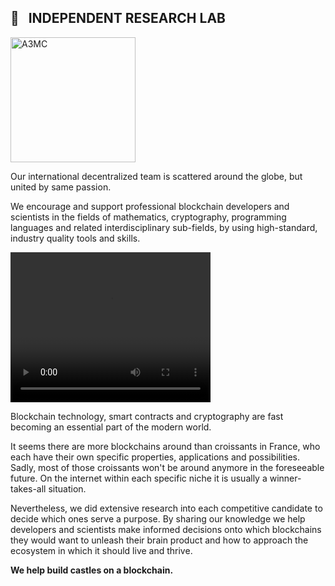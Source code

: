 ## 🔭 &nbsp; INDEPENDENT RESEARCH LAB 

<div>
  <img src="https://art3mis.cloud/assets/images/logo.png" title="ART3MIS.CLOUD" alt="A3MC" width="200"/>
</div>


Our international decentralized team is scattered around the globe, but united by same passion.

We encourage and support professional blockchain developers and scientists in the fields of mathematics, cryptography, programming languages and related interdisciplinary sub-fields, by using high-standard, industry quality tools and skills.

<div>
<video width="320" height="240">
  <source src="https://githubvideo.s3.amazonaws.com/a3mc.mp4" type="video/mp4">
  Your browser does not support the video tag.
</video>
</div>


Blockchain technology, smart contracts and cryptography are fast becoming an essential part of the modern world.

It seems there are more blockchains around than croissants in France, who each have their own specific properties, applications and possibilities. Sadly, most of those croissants won't be around anymore in the foreseeable future. On the internet within each specific niche it is usually a winner-takes-all situation.

Nevertheless, we did extensive research into each competitive candidate to decide which ones serve a purpose. By sharing our knowledge we help developers and scientists make informed decisions onto which blockchains they would want to unleash their brain product and how to approach the ecosystem in which it should live and thrive.

**We help build castles on a blockchain.**
